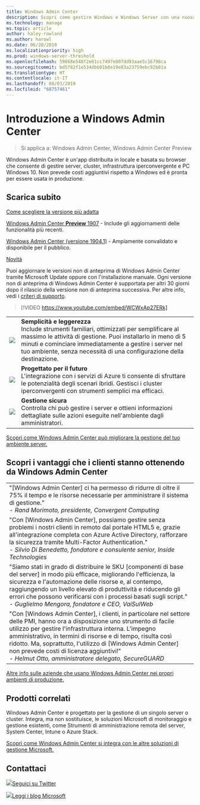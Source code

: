 ```yaml
---
title: Windows Admin Center
description: Scopri come gestire Windows e Windows Server con una nuova app basata su browser, Windows Admin Center (in precedenza Project Honolulu)
ms.technology: manage
ms.topic: article
author: haley-rowland
ms.author: harowl
ms.date: 06/20/2019
ms.localizationpriority: high
ms.prod: windows-server-threshold
ms.openlocfilehash: 59668e548f2e61cc7497e807dd93aae5c16798ca
ms.sourcegitcommit: bd5f82f1e534dbb01b8e19e83a23759ebc92b81a
ms.translationtype: HT
ms.contentlocale: it-IT
ms.lasthandoff: 08/03/2019
ms.locfileid: "68757461"
---
```

# <a name="hello-windows-admin-center"></a>Introduzione a Windows Admin Center

>Si applica a: Windows Admin Center, Windows Admin Center Preview

Windows Admin Center è un'app distribuita in locale e basata su browser che consente di gestire server, cluster, infrastruttura iperconvergente e PC Windows 10. Non prevede costi aggiuntivi rispetto a Windows ed è pronta per essere usata in produzione.

## <a name="download-now"></a>Scarica subito

[Come scegliere la versione più adatta](faq.md#what-is-windows-admin-center-preview-which-version-is-right-for-me)

[Windows Admin Center **Preview** 1907](https://www.microsoft.com/en-us/software-download/windowsinsiderpreviewserver) - Include gli aggiornamenti delle funzionalità più recenti.

[Windows Admin Center (versione 1904.1)](https://aka.ms/WACDownload) - Ampiamente convalidato e disponibile per il pubblico.

[Novità](../overview.md#release-history)

Puoi aggiornare le versioni non di anteprima di Windows Admin Center tramite Microsoft Update oppure con l'installazione manuale. Ogni versione non di anteprima di Windows Admin Center è supportata per altri 30 giorni dopo il rilascio della versione non di anteprima successiva. Per altre info, vedi i [criteri di supporto](../support/index.md).

>[!VIDEO https://www.youtube.com/embed/WCWxAp27ERk]

|     |     |
| --- | --- |
| ![](../media/simple-icon.png)| **Semplicità e leggerezza** <br/> Include strumenti familiari, ottimizzati per semplificare al massimo le attività di gestione. Puoi installarlo in meno di 5 minuti e cominciare immediatamente a gestire i server nel tuo ambiente, senza necessità di una configurazione della destinazione. |
| ![](../media/future-icon.png)| **Progettato per il futuro** <br/> L'integrazione con i servizi di Azure ti consente di sfruttare le potenzialità degli scenari ibridi. Gestisci i cluster iperconvergenti con strumenti semplici ma efficaci. |
| ![](../media/secure-icon.png)| **Gestione sicura** <br/> Controlla chi può gestire i server e ottieni informazioni dettagliate sulle azioni eseguite nell'ambiente dagli amministratori. |

[Scopri come Windows Admin Center può migliorare la gestione del tuo ambiente server.](../overview.md)

## <a name="see-how-customers-are-benefitting-from-windows-admin-center"></a>Scopri i vantaggi che i clienti stanno ottenendo da Windows Admin Center

|     |
| --- |
| "[Windows Admin Center] ci ha permesso di ridurre di oltre il 75% il tempo e le risorse necessarie per amministrare il sistema di gestione."<br> *- Rand Morimoto, presidente, Convergent Computing* |
| "Con [Windows Admin Center], possiamo gestire senza problemi i nostri clienti in remoto dal portale HTML5 e, grazie all'integrazione completa con Azure Active Directory, rafforzare la sicurezza tramite Multi-Factor Authentication."<br/> *- Silvio Di Benedetto, fondatore e consulente senior, Inside Technologies* |
| "Siamo stati in grado di distribuire le SKU [componenti di base del server] in modo più efficace, migliorando l'efficienza, la sicurezza e l'automazione delle risorse e, al contempo, raggiungendo un livello elevato di produttività e riducendo gli errori che possono verificarsi con i processi basati sugli script." <br/> *- Guglielmo Mengora, fondatore e CEO, VaiSulWeb* |
| "Con [Windows Admin Center], i clienti, in particolare nel settore delle PMI, hanno ora a disposizione uno strumento di facile utilizzo per gestire l'infrastruttura interna. L'impegno amministrativo, in termini di risorse e di tempo, risulta così ridotto. Ma, soprattutto, l'utilizzo di [Windows Admin Center] non prevede costi di licenza aggiuntivi!" <br/> *- Helmut Otto, amministratore delegato, SecureGUARD* |

[Altre info sulle aziende che usano Windows Admin Center nei propri ambienti di produzione.](case-studies.md)

## <a name="related-products"></a>Prodotti correlati

Windows Admin Center è progettato per la gestione di un singolo server o cluster. Integra, ma non sostituisce, le soluzioni Microsoft di monitoraggio e gestione esistenti, come Strumenti di amministrazione remota del server, System Center, Intune o Azure Stack.

[Scopri come Windows Admin Center si integra con le altre soluzioni di gestione Microsoft.](related-management.md)

## <a name="connect-with-us"></a>Contattaci

![](//img-prod-cms-rt-microsoft-com.akamaized.net/cms/api/am/imageFileData/REOolR)[Seguici su Twitter](https://twitter.com/servermgmt)

![](//img-prod-cms-rt-microsoft-com.akamaized.net/cms/api/am/imageFileData/REOtyw)[Leggi i blog Microsoft](https://blogs.technet.microsoft.com/servermanagement/)